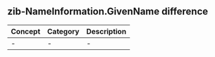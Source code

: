 ## zib-NameInformation.GivenName difference

| Concept         | Category          | Description                             | 
|-----------------|-------------------|-----------------------------------------|
| - | - | - |
